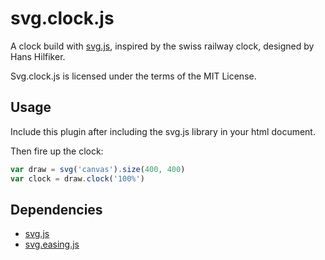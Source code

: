 # svg.clock.js

A clock build with [svg.js](https://github.com/wout/svg.js), inspired by the swiss railway clock, designed by Hans Hilfiker.

Svg.clock.js is licensed under the terms of the MIT License.

## Usage
Include this plugin after including the svg.js library in your html document.

Then fire up the clock:

```javascript
var draw = svg('canvas').size(400, 400)
var clock = draw.clock('100%')
```

## Dependencies
- [svg.js](https://github.com/wout/svg.js)
- [svg.easing.js](https://github.com/wout/svg.easing.js)